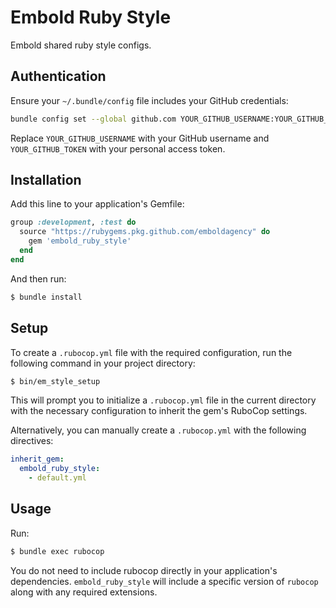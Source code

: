 # Embold Ruby Style

Embold shared ruby style configs.

## Authentication

Ensure your `~/.bundle/config` file includes your GitHub credentials:

```bash
bundle config set --global github.com YOUR_GITHUB_USERNAME:YOUR_GITHUB_TOKEN
```

Replace `YOUR_GITHUB_USERNAME` with your GitHub username and `YOUR_GITHUB_TOKEN` with your personal access token.

## Installation

Add this line to your application's Gemfile:

```ruby
group :development, :test do
  source "https://rubygems.pkg.github.com/emboldagency" do
    gem 'embold_ruby_style'
  end
end
```

And then run:

```bash
$ bundle install
```

## Setup

To create a `.rubocop.yml` file with the required configuration, run the following command in your project directory:

```bash
$ bin/em_style_setup
```

This will prompt you to initialize a `.rubocop.yml` file in the current directory with the necessary configuration to inherit the gem's RuboCop settings.

Alternatively, you can manually create a `.rubocop.yml` with the following directives:

```yaml
inherit_gem:
  embold_ruby_style:
    - default.yml
```

## Usage

Run:

```bash
$ bundle exec rubocop
```

You do not need to include rubocop directly in your application's dependencies. `embold_ruby_style` will include a specific version of `rubocop` along with any required extensions.